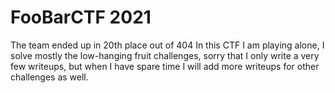 # FooBarCTF 2021

The team ended up in 20th place out of 404
In this CTF I am playing alone, I solve mostly the low-hanging fruit challenges, sorry that I only write a very few writeups, but when I have spare time I will add more writeups for other challenges as well.
